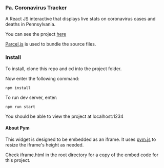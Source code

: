 ### Pa. Coronavirus Tracker
A React JS interactive that displays live stats on coronavirus cases and deaths in Pennsylvania.

You can see the project [here](https://interactives.data.spotlightpa.org/2020/coronavirus/pa-coronavirus-tracker/)

[Parcel.js](https://github.com/parcel-bundler/parcel) is used to bundle the source files.

### Install

To install, clone this repo and cd into the project folder.

Now enter the following command:

```npm install```

To run dev server, enter:

```npm run start```

You should be able to view the project at localhost:1234

#### About Pym
This widget is designed to be embedded as an iframe. It uses [pym.js](https://github.com/nprapps/pym.js/) to resize the iframe's height as needed.

Check iframe.html in the root directory for a copy of the embed code for this project.